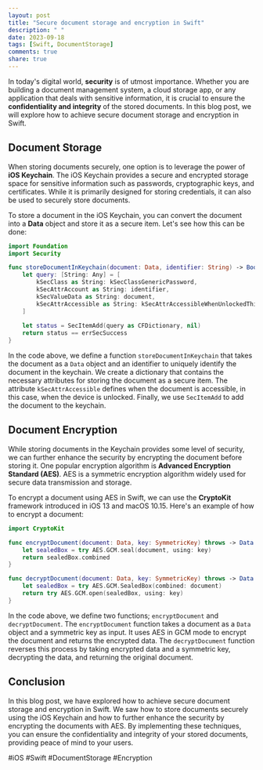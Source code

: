 ```yaml
---
layout: post
title: "Secure document storage and encryption in Swift"
description: " "
date: 2023-09-18
tags: [Swift, DocumentStorage]
comments: true
share: true
---
```


In today's digital world, **security** is of utmost importance. Whether you are building a document management system, a cloud storage app, or any application that deals with sensitive information, it is crucial to ensure the **confidentiality and integrity** of the stored documents. In this blog post, we will explore how to achieve secure document storage and encryption in Swift.

## Document Storage

When storing documents securely, one option is to leverage the power of **iOS Keychain**. The iOS Keychain provides a secure and encrypted storage space for sensitive information such as passwords, cryptographic keys, and certificates. While it is primarily designed for storing credentials, it can also be used to securely store documents.

To store a document in the iOS Keychain, you can convert the document into a **Data** object and store it as a secure item. Let's see how this can be done:

```swift
import Foundation
import Security

func storeDocumentInKeychain(document: Data, identifier: String) -> Bool {
    let query: [String: Any] = [
        kSecClass as String: kSecClassGenericPassword,
        kSecAttrAccount as String: identifier,
        kSecValueData as String: document,
        kSecAttrAccessible as String: kSecAttrAccessibleWhenUnlockedThisDeviceOnly
    ]
  
    let status = SecItemAdd(query as CFDictionary, nil)
    return status == errSecSuccess
}
```

In the code above, we define a function `storeDocumentInKeychain` that takes the document as a `Data` object and an identifier to uniquely identify the document in the keychain. We create a dictionary that contains the necessary attributes for storing the document as a secure item. The attribute `kSecAttrAccessible` defines when the document is accessible, in this case, when the device is unlocked. Finally, we use `SecItemAdd` to add the document to the keychain.

## Document Encryption

While storing documents in the Keychain provides some level of security, we can further enhance the security by encrypting the document before storing it. One popular encryption algorithm is **Advanced Encryption Standard (AES)**. AES is a symmetric encryption algorithm widely used for secure data transmission and storage.

To encrypt a document using AES in Swift, we can use the **CryptoKit** framework introduced in iOS 13 and macOS 10.15. Here's an example of how to encrypt a document:

```swift
import CryptoKit

func encryptDocument(document: Data, key: SymmetricKey) throws -> Data {
    let sealedBox = try AES.GCM.seal(document, using: key)
    return sealedBox.combined
}

func decryptDocument(document: Data, key: SymmetricKey) throws -> Data {
    let sealedBox = try AES.GCM.SealedBox(combined: document)
    return try AES.GCM.open(sealedBox, using: key)
}
```

In the code above, we define two functions; `encryptDocument` and `decryptDocument`. The `encryptDocument` function takes a document as a `Data` object and a symmetric key as input. It uses AES in GCM mode to encrypt the document and returns the encrypted data. The `decryptDocument` function reverses this process by taking encrypted data and a symmetric key, decrypting the data, and returning the original document.

## Conclusion

In this blog post, we have explored how to achieve secure document storage and encryption in Swift. We saw how to store documents securely using the iOS Keychain and how to further enhance the security by encrypting the documents with AES. By implementing these techniques, you can ensure the confidentiality and integrity of your stored documents, providing peace of mind to your users.

#iOS #Swift #DocumentStorage #Encryption
